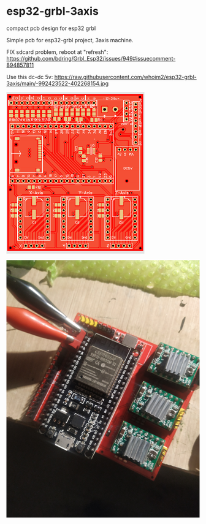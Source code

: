 # esp32-grbl-3axis
compact pcb design for esp32 grbl

Simple pcb for esp32-grbl project, 3axis machine.

FIX sdcard problem, reboot at "refresh": https://github.com/bdring/Grbl_Esp32/issues/949#issuecomment-894857811

 Use this dc-dc 5v: https://raw.githubusercontent.com/whoim2/esp32-grbl-3axis/main/-992423522-402268154.jpg

![pcb](https://raw.githubusercontent.com/whoim2/esp32-grbl-3axis/main/top.png)

![photo](https://raw.githubusercontent.com/whoim2/esp32-grbl-3axis/main/IMG_20210705_214550.jpg)

